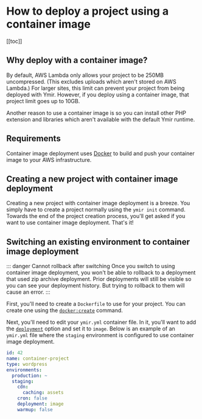 # How to deploy a project using a container image

[[toc]]

## Why deploy with a container image?

By default, AWS Lambda only allows your project to be 250MB uncompressed. (This excludes uploads which aren't stored on AWS Lambda.) For larger sites, this limit can prevent your project from being deployed with Ymir. However, if you deploy using a container image, that project limit goes up to 10GB.

Another reason to use a container image is so you can install other PHP extension and libraries which aren't available with the default Ymir runtime.

## Requirements

Container image deployment uses [Docker][1] to build and push your container image to your AWS infrastructure.

## Creating a new project with container image deployment

Creating a new project with container image deployment is a breeze. You simply have to create a project normally using the `ymir init` command. Towards the end of the project creation process, you'll get asked if you want to use container image deployment. That's it!

## Switching an existing environment to container image deployment

::: danger Cannot rollback after switching
Once you switch to using container image deployment, you won't be able to rollback to a deployment that used zip archive deployment. Prior deployments will still be visible so you can see your deployment history. But trying to rollback to them will cause an error.
:::

First, you'll need to create a `Dockerfile` to use for your project. You can create one using the [`docker:create`][2] command.

Next, you'll need to edit your `ymir.yml` container file. In it, you'll want to add the [`deployment`][3] option and set it to `image`. Below is an example of an `ymir.yml` file where the `staging` environment is configured to use container image deployment.

```yml
id: 42
name: container-project
type: wordpress
environments:
  production: ~
  staging:
    cdn:
      caching: assets
    cron: false
    deployment: image
    warmup: false
```

[1]: https://en.wikipedia.org/wiki/Docker_(software)
[2]: ../reference/ymir-cli.html#docker-create
[3]: ../reference/configuration.md#deployment
